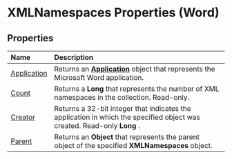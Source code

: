 
# XMLNamespaces Properties (Word)

## Properties



|**Name**|**Description**|
|:-----|:-----|
|[Application](d7124985-1e2b-a6d0-f239-ff2cbf81b43e.md)|Returns an  **[Application](d1cf6f8f-4e88-bf01-93b4-90a83f79cb44.md)** object that represents the Microsoft Word application.|
|[Count](646c295b-c692-3d08-b116-c711c2bf4c83.md)|Returns a  **Long** that represents the number of XML namespaces in the collection. Read-only.|
|[Creator](acf3b4c0-02f6-6ad8-0a79-77d61e9d4245.md)|Returns a 32-bit integer that indicates the application in which the specified object was created. Read-only  **Long** .|
|[Parent](df783f04-38ef-2765-3526-0994e63a1055.md)|Returns an  **Object** that represents the parent object of the specified **XMLNamespaces** object.|
